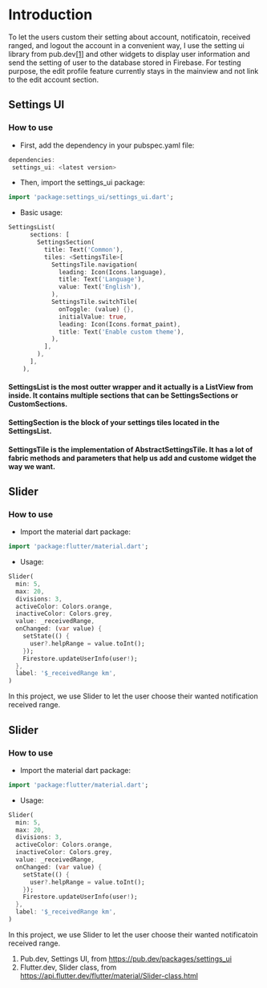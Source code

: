 # Introduction
To let the users custom their setting about account, notificatoin, received ranged, and logout the account in a convenient way, I use the setting ui library from pub.dev[[1]](https://pub.dev/packages/settings_ui) and other widgets to display user information and send the setting of user to the database stored in Firebase. For testing purpose, the edit profile feature currently stays in the mainview and not link to the edit account section.

## Settings UI
### How to use
- First, add the dependency in your pubspec.yaml file:
```dart
dependencies:  
 settings_ui: <latest version>
```
- Then, import the settings_ui package:
```dart
import 'package:settings_ui/settings_ui.dart';
```
- Basic usage:
```dart
SettingsList(
      sections: [
        SettingsSection(
          title: Text('Common'),
          tiles: <SettingsTile>[
            SettingsTile.navigation(
              leading: Icon(Icons.language),
              title: Text('Language'),
              value: Text('English'),
            ),
            SettingsTile.switchTile(
              onToggle: (value) {},
              initialValue: true,
              leading: Icon(Icons.format_paint),
              title: Text('Enable custom theme'),
            ),
          ],
        ),
      ],
    ),
```
#### SettingsList is the most outter wrapper and it actually is a ListView from inside. It contains multiple sections that can be SettingsSections or CustomSections.
#### SettingSection is the block of your settings tiles located in the SettingsList.
#### SettingsTile is the implementation of AbstractSettingsTile. It has a lot of fabric methods and parameters that help us add and custome widget the way we want.

## Slider
### How to use
- Import the material dart package:
```dart
import 'package:flutter/material.dart';
```
- Usage:
```dart
Slider(
  min: 5,
  max: 20,
  divisions: 3,
  activeColor: Colors.orange,
  inactiveColor: Colors.grey,
  value: _receivedRange,
  onChanged: (var value) {
    setState(() {
      user?.helpRange = value.toInt();
    });
    Firestore.updateUserInfo(user!);
  },
  label: '$_receivedRange km',
)
```
In this project, we use Slider to let the user choose their wanted notification received range.


## Slider
### How to use
- Import the material dart package:
```dart
import 'package:flutter/material.dart';
```
- Usage:
```dart
Slider(
  min: 5,
  max: 20,
  divisions: 3,
  activeColor: Colors.orange,
  inactiveColor: Colors.grey,
  value: _receivedRange,
  onChanged: (var value) {
    setState(() {
      user?.helpRange = value.toInt();
    });
    Firestore.updateUserInfo(user!);
  },
  label: '$_receivedRange km',
)
```
In this project, we use Slider to let the user choose their wanted notificatoin received range.


1. Pub.dev, Settings UI, from https://pub.dev/packages/settings_ui 
2. Flutter.dev, Slider class, from https://api.flutter.dev/flutter/material/Slider-class.html
